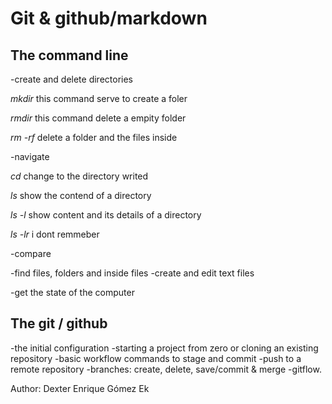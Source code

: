 # Git & github/markdown

## The command line

-create and delete directories

*mkdir <name>* this command serve to create a foler

*rmdir <name>* this command delete a empity folder

*rm -rf <name>* delete a folder and the files inside

-navigate

*cd <name>* change to the directory writed

*ls* show the contend of a directory

*ls -l* show content and its details of a directory

*ls -lr* i dont remmeber

-compare 

-find files, folders and inside files
-create and edit text files

-get the state of the computer

## The git / github

-the initial configuration
-starting a project from zero or cloning an existing repository
-basic workflow commands to stage and commit 
-push to a remote repository
-branches: create, delete, save/commit & merge 
-gitflow. 


Author: Dexter Enrique Gómez Ek
